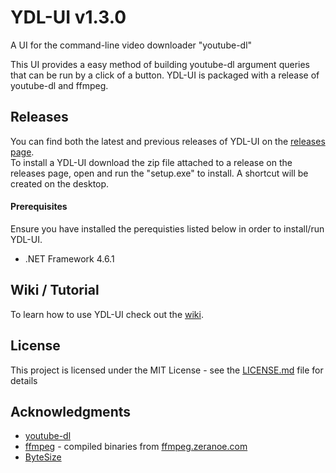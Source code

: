 # YDL-UI v1.3.0

A UI for the command-line video downloader "youtube-dl"

This UI provides a easy method of building youtube-dl argument queries that can be run by a click of a button. YDL-UI is packaged with a release of youtube-dl and ffmpeg.

## Releases

You can find both the latest and previous releases of YDL-UI on the [releases page](https://github.com/Maxstupo/ydl-ui/releases).<br/>
To install a YDL-UI download the zip file attached to a release on the releases page, open and run the "setup.exe" to install. A shortcut will be created on the desktop.

#### Prerequisites
Ensure you have installed the perequisties listed below in order to install/run YDL-UI.
 - .NET Framework 4.6.1

## Wiki / Tutorial
To learn how to use YDL-UI check out the [wiki](https://github.com/Maxstupo/ydl-ui/wiki).

## License

This project is licensed under the MIT License - see the [LICENSE.md](LICENSE.md) file for details

## Acknowledgments

* [youtube-dl](https://github.com/rg3/youtube-dl)
* [ffmpeg](https://www.ffmpeg.org/) - compiled binaries from [ffmpeg.zeranoe.com](https://ffmpeg.zeranoe.com/builds/)
* [ByteSize](https://github.com/omar/ByteSize)
